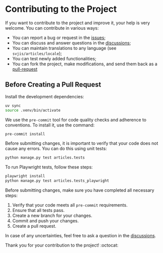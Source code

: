 # Contributing to the Project

If you want to contribute to the project and improve it, your help is very welcome. You can contribute in various ways:

* You can report a bug or request in the [issues](https://github.com/svjis/svjis2/issues);
* You can discuss and answer questions in the [discussions](https://github.com/orgs/svjis/discussions);
* You can maintain translations to any language (see `svjis/articles/locale`);
* You can test newly added functionalities;
* You can fork the project, make modifications, and send them back as a [pull-request](https://github.com/svjis/svjis2/pulls)


## Before Creating a Pull Request

Install the development dependencies:

```bash
uv sync
source .venv/bin/activate
```

We use the `pre-commit` tool for code quality checks and adherence to conventions. To install it, use the command:

```bash
pre-commit install
```

Before submitting changes, it is important to verify that your code does not cause any errors. You can do this using unit tests:

```bash
python manage.py test articles.tests
```

To run Playwright tests, follow these steps:

```bash
playwright install
python manage.py test articles.tests_playwright
```

Before submitting changes, make sure you have completed all necessary steps:

1. Verify that your code meets all `pre-commit` requirements.
1. Ensure that all tests pass.
1. Create a new branch for your changes.
1. Commit and push your changes.
1. Create a pull request.

In case of any uncertainties, feel free to ask a question in the [discussions](https://github.com/orgs/svjis/discussions).

Thank you for your contribution to the project! :octocat:
